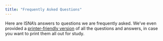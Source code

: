 ```yaml
---
title: "Frequently Asked Questions"
---
```


Here are <span class="caps">ISNA</span>&#8217;s answers to questions we are frequently asked. We&#8217;ve even provided a [printer-friendly version][1] of all the questions and answers, in case you want to print them all out for study.

 [1]: /faq/printable
